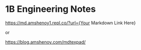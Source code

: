 # 1B Engineering Notes

https://md.amshenoy1.repl.co/?url={Your Markdown Link Here}

or 

https://blog.amshenoy.com/mdtexpad/
